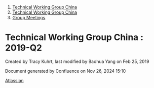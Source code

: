 1. [Technical Working Group China](index.html)
2. [Technical Working Group China](Technical-Working-Group-China_22151170.html)
3. [Group Meetings](Group-Meetings_22151180.html)

# Technical Working Group China : 2019-Q2

Created by Tracy Kuhrt, last modified by Baohua Yang on Feb 25, 2019

Document generated by Confluence on Nov 26, 2024 15:10

[Atlassian](http://www.atlassian.com/)
